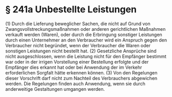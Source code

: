 # § 241a Unbestellte Leistungen
(1) Durch die Lieferung beweglicher Sachen, die nicht auf Grund von Zwangsvollstreckungsmaßnahmen oder anderen gerichtlichen Maßnahmen verkauft werden (Waren), oder durch die Erbringung sonstiger Leistungen durch einen Unternehmer an den Verbraucher wird ein Anspruch gegen den Verbraucher nicht begründet, wenn der Verbraucher die Waren oder sonstigen Leistungen nicht bestellt hat.
(2) Gesetzliche Ansprüche sind nicht ausgeschlossen, wenn die Leistung nicht für den Empfänger bestimmt war oder in der irrigen Vorstellung einer Bestellung erfolgte und der Empfänger dies erkannt hat oder bei Anwendung der im Verkehr erforderlichen Sorgfalt hätte erkennen können.
(3) Von den Regelungen dieser Vorschrift darf nicht zum Nachteil des Verbrauchers abgewichen werden. Die Regelungen finden auch Anwendung, wenn sie durch anderweitige Gestaltungen umgangen werden.